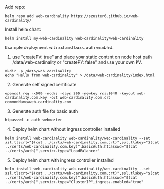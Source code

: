 Add repo:
```
helm repo add web-cardinality https://szuster6.github.io/web-cardinality/
```

Install helm chart:
```
helm install my-web-cardinality web-cardinality/web-cardinality
```

Example deployment with ssl and basic auth enabled:
1. use "createPV: true" and place your static content on node host path /data/web-cardinality or "createPV: false" and use your own PV.
```
mkdir -p /data/web-cardinality
echo "Hello from web-cardinality" > /data/web-cardinality/index.html
```

2. Generate self signed certificate
```
openssl req -x509 -nodes -days 365 -newkey rsa:2048 -keyout web-cardinality.com.key -out web-cardinality.com.crt
commonName=web-cardinality.com
```

3. Generate auth file for basic auth
```
htpasswd -c auth webmaster
```

4. Deploy helm chart without ingress controller installed
```
helm install web-cardinality web-cardinality/web-cardinality --set ssl.tlscrt="$(cat ../certs/web-cardinality.com.crt)",ssl.tlskey="$(cat ../certs/web-cardinality.com.key)",basicAuth.htpasswd="$(cat ../certs/auth)",service.type="LoadBalancer"
```

5. Deploy helm chart with ingress controller installed
```
helm install web-cardinality web-cardinality/web-cardinality --set ssl.tlscrt="$(cat ../certs/web-cardinality.com.crt)",ssl.tlskey="$(cat ../certs/web-cardinality.com.key)",basicAuth.htpasswd="$(cat ../certs/auth)",service.type="ClusterIP",ingress.enabled="true"
```


